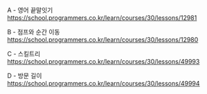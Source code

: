 A - 영어 끝말잇기
https://school.programmers.co.kr/learn/courses/30/lessons/12981

B - 점프와 순간 이동
https://school.programmers.co.kr/learn/courses/30/lessons/12980

C - 스킬트리
https://school.programmers.co.kr/learn/courses/30/lessons/49993

D - 방문 길이
https://school.programmers.co.kr/learn/courses/30/lessons/49994
